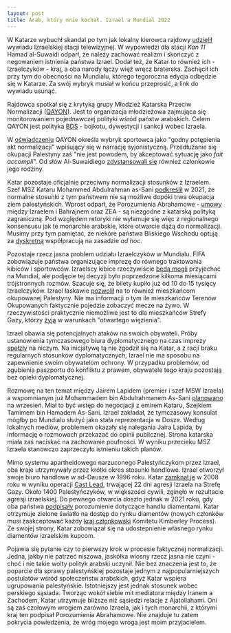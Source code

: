 ```yaml
---
layout: post
title: Arab, który mnie kochał. Izrael a Mundial 2022
---
```


W Katarze wybuchł skandal po tym jak lokalny kierowca rajdowy [udzielił](https://english.alaraby.co.uk/news/former-qatari-rally-driver-apologises-israel-interview) wywiadu Izraelskiej stacji telewizyjnej. W wypowiedzi dla stacji *Kan 11* Hamad al-Suwaidi odparł, że należy zachować realizm i skończyć z negowaniem istnienia państwa Izrael. Dodał też, że Katar to również ich - Izraelczyków - kraj, a oba narody łączy więź wręcz braterska. Zachęcił ich przy tym do obecności na Mundialu, którego tegoroczna edycja odbędzie się w Katarze. Za swój wybryk musiał w końcu przeprosić, a link do wywiadu usunąć. 

Rajdowca spotkał się z krytyką grupy Młodzież Katarska Przeciw Normalizacji ([QAYON](https://qayon.org/)). Jest to organizacja młodzieżowa zajmująca się monitorowaniem pojednawczej polityki wśród państw arabskich. Celem QAYON jest polityka [BDS](https://www.bdsmovement.net/) - bojkotu, dywestycji i sankcji wobec Izraela. 

W [oświadczeniu](https://qayon.org/2022/10/13/%D8%A8%D9%8A%D8%A7%D9%86-%D8%AD%D9%88%D9%84-%D8%B8%D9%87%D9%88%D8%B1-%D8%A7%D9%84%D9%82%D8%B7%D8%B1%D9%8A-%D8%AD%D9%85%D8%AF-%D8%A7%D9%84%D8%B3%D9%88%D9%8A%D8%AF%D9%8A-%D9%81%D9%8A-%D9%82%D9%86%D8%A7/) QAYON określa wybryk sportowca jako "godny potępienia akt normalizacji" wpisujący się w narrację syjonistyczną. Przedłużanie się okupacji Palestyny zaś "nie jest powodem, by akceptować sytuację jako *fait accompli*". Od słów Al-Suwaidiego [zdystansowali się](https://twitter.com/ebnqataralmulla/status/1580570050159075328) również członkowie jego rodziny.

Katar pozostaje oficjalnie przeciwny normalizacji stosunków z Izraelem. Szef MSZ Kataru Mohammed Abdulrahman as-Sani [podkreślił](https://english.alaraby.co.uk/news/qatar-fm-says-israel-normalisation-does-not-fit-doha-policy) w 2021, że normalne stosunki z tym państwem nie są możliwe dopóki trwa okupacja ziem palestyńskich. Wprost odparł, że Porozumienia Abrahamowe - [umowy](https://abumarkey.github.io/arabizmy/bahrajn-izrael-bennett/) między Izraelem i Bahrajnem oraz ZEA - są niezgodne z katarską polityką zagraniczną. Pod względem retoryki nie wyłamuje się więc z regionalnego konsensusu jak te monarchie arabskie, które otwarcie dążą do normalizacji. Musimy przy tym pamiętać, że niekóre państwa Bliskiego Wschodu optują za [dyskretną](https://www.cnbc.com/2017/12/08/expansion-of-covert-contacts-saudi-arabia-israel-highly-likely-expert.html) współpracują na zasadzie *ad hoc*. 

Pozostaje rzecz jasna problem udziału Izraelczyków w Mundialu. FIFA zobowiązuje państwa organizujące imprezę do równego traktowania kibiców i sportowców. Izraelscy kibice rzeczywiście [będą mogli](https://www.reuters.com/world/middle-east/israelis-be-allowed-into-qatar-world-cup-officials-say-2022-06-09/) przyjechać na Mundial, ale podjęcie tej decyzji było poprzedzone kilkoma miesiącami trójstronnych rozmów. Szacuje się, że bilety kupiło już od 10 do 15 tysięcy Izraelczyków. Izrael łaskawie [pozwolił](https://dohanews.co/qatar-pushes-israel-to-allow-palestinians-to-attend-world-cup-2022-report/) na to również mieszkańcom okupowanej Palestyny. Nie ma informacji o tym ile mieszkańców Terenów Okupowanych faktycznie pojedzie zobaczyć mecze na żywo. W rzeczywistości praktycznie niemożliwe jest to dla mieszkańców Strefy Gazy, którzy [żyją](https://www.hrw.org/news/2022/06/14/gaza-israels-open-air-prison-15) w warunkach "otwartego więzienia". 

Izrael obawia się potencjalnych ataków na swoich obywateli. Próby ustanowienia tymczasowego biura dyplomatycznego na czas imprezy [spełzły](https://ine.org.pl/katar-geopolityka-i-mistrzostwa-swiata-raport) na niczym. Na inicjatywę tą nie zgodził się na Katar, a z racji braku regularnych stosunków dyplomatycznych, Izrael nie ma sposobu na zapewnienie swoim obywatelom ochrony. W przypadku problemów, od zgubienia paszportu do konfliktu z prawem, obywatele tego kraju pozostają bez opieki dyplomatycznej. 

Rozmowę na ten temat między Jairem Lapidem (premier i szef MSW Izraela) a wspomnianym już Mohammadem bin Abdulrahmanem As-Sani [planowano](https://www.i24news.tv/en/news/israel/sport/1661941110-exclusive-qatar-israel-talks-fail-over-israeli-demand-to-go-public) na wrzesień. Miał to być wstęp do negocjacji z emirem Kataru, Szejkiem Tamimem bin Hamadem As-Sani. Izrael zakładał, że tymczasowy konsulat mógłby po Mundialu służyć jako stała reprezentacja w Dosze. Według lokalnych mediów, problemem okazały się nalegania Jaira Lapida, by informację o rozmowach przekazać do opinii publicznej. Strona katarska miała zaś naciskać na zachowanie poufności. W wyniku przecieku MSZ Izraela stanowczo zaprzeczyło istnieniu takich planów.

Mimo systemu apartheidowego narzuconego Palestyńczykom przez Izrael, oba kraje utrzymywały przez krótki okres stosunki handlowe. Izrael otworzył swoje biuro handlowe w ad-Dausze w 1996 roku. Katar [zamknął je](https://www.axios.com/2022/02/02/qatar-rules-normalization-with-israel-syria) w 2008 roku w wyniku operacji [Cast Lead](https://imeu.org/article/operation-cast-lead), trwającej 22 dni agresji Izraela na Strefę Gazy. Około 1400 Palestyńczyków, w większości cywili, zginęło w rezultacie agresji izraelskiej. Do pewnego otwarcia doszło jednak w 2021 roku, gdy oba państwa [podpisały](https://www.al-monitor.com/originals/2021/12/qatar-israel-reach-agreement-diamond-trade) porozumienie dotyczące handlu diamentami. Katar otrzymuje zielone światło na dostęp do rynku diamentów (nowych członków musi zaakceptować każdy [kraj członkowski](https://www.kimberleyprocess.com/en/participants) Komitetu Kimberley Process). Ze swojej strony, Katar zobowiązał się na udostepnienie własnego rynku diamentów izraelskim kupcom. 

Pojawia się pytanie czy to pierwszy krok w procesie faktycznej normalizacji. Jedna, jakby nie patrzeć niszowa, jaskółka wiosny rzecz jasna nie czyni - choć i nie takie wolty polityk arabski uczynił. Nie bez znaczenia jest to, że poparcie dla sprawy palestyńskiej pozostaje jednym z najpopularniejszych postulatów wśród społeczeństw arabskich, gdyż Katar wspiera ugrupowania palestyńskie. Istotniejszy jest jednak stosunek wobec perskiego sąsiada. Tworząc wokół siebie mit mediatora między Iranem a Zachodem, Katar utrzymuje bliższe niż sąsiedzi relacje z Ajatollahami. Oni są zaś czołowym wrogiem zarówno Izraela, jak i tych monarchii, z którymi kraj ten podpisał Porozumienia Abrahamowe. Nie znajduje tu zatem pokrycia powiedzenia, że wróg mojego wroga jest moim przyjacielem. 
